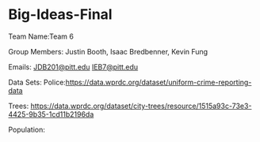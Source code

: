 # Big-Ideas-Final

Team Name:Team 6

Group Members:
Justin Booth, 
Isaac Bredbenner,
Kevin Fung

Emails:
JDB201@pitt.edu
IEB7@pitt.edu


Data Sets:
Police:https://data.wprdc.org/dataset/uniform-crime-reporting-data

Trees: https://data.wprdc.org/dataset/city-trees/resource/1515a93c-73e3-4425-9b35-1cd11b2196da

Population:

